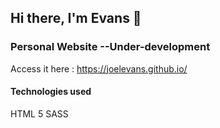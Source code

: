 ## Hi there, I'm Evans 👋

### Personal Website --Under-development

Access it here : https://joelevans.github.io/

#### Technologies used

HTML 5
SASS
